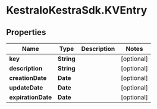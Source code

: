 # KestraIoKestraSdk.KVEntry

## Properties

Name | Type | Description | Notes
------------ | ------------- | ------------- | -------------
**key** | **String** |  | [optional] 
**description** | **String** |  | [optional] 
**creationDate** | **Date** |  | [optional] 
**updateDate** | **Date** |  | [optional] 
**expirationDate** | **Date** |  | [optional] 


